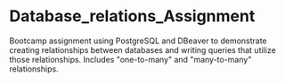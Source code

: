 # Database_relations_Assignment

Bootcamp assignment using PostgreSQL and DBeaver to demonstrate creating relationships between databases and writing queries that utilize those relationships. Includes "one-to-many" and "many-to-many" relationships.
